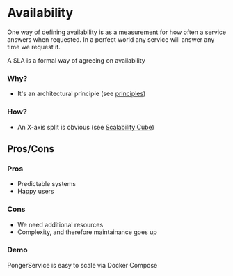 # Availability

One way of defining availability is as a measurement for how often a service answers when requested.
In a perfect world any service will answer any time we request it.

A SLA is a formal way of agreeing on availability

### Why?

- It's an architectural principle (see [principles](1_PRINCIPLES_FOR_LARGE_SYSTEMS.md))

### How?

- An X-axis split is obvious (see [Scalability Cube](4_SCALABILITY_CUBE.md))

## Pros/Cons

### Pros

- Predictable systems
- Happy users

### Cons

- We need additional resources
- Complexity, and therefore maintainance goes up

### Demo

PongerService is easy to scale via Docker Compose
